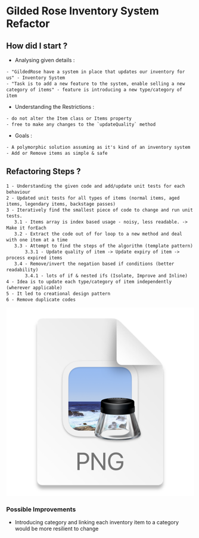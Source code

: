 # Gilded Rose Inventory System Refactor

## How did I start ?
- Analysing given details : 
```
- "GildedRose have a system in place that updates our inventory for us" - Inventory System
- "Task is to add a new feature to the system, enable selling a new category of items" - feature is introducing a new type/category of item
```

- Understanding the Restrictions :
```
- do not alter the Item class or Items property
- free to make any changes to the `updateQuality` method
```

- Goals :
```
- A polymorphic solution assuming as it's kind of an inventory system
- Add or Remove items as simple & safe
```

## Refactoring Steps ?

```
1 - Understanding the given code and add/update unit tests for each behaviour
2 - Updated unit tests for all types of items (normal items, aged items, legendary items, backstage passes)
3 - Iteratively find the smallest piece of code to change and run unit tests.
   3.1 - Items array is index based usage - noisy, less readable. -> Make it forEach
   3.2 - Extract the code out of for loop to a new method and deal with one item at a time
   3.3 - Attempt to find the steps of the algorithm (template pattern)
       3.3.1 - Update quality of item -> Update expiry of item -> process expired items
   3.4 - Remove/invert the negation based if conditions (better readability)
       3.4.1 - lots of if & nested ifs (Isolate, Improve and Inline)
4 - Idea is to update each type/category of item independently (wherever applicable)
5 - It led to creational design pattern
6 - Remove duplicate codes
```
![img.png](img.png)

### Possible Improvements

- Introducing category and linking each inventory item to a category would be more resilient to change

